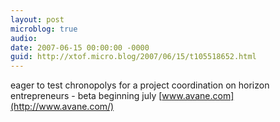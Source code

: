 ```yaml
---
layout: post
microblog: true
audio: 
date: 2007-06-15 00:00:00 -0000
guid: http://xtof.micro.blog/2007/06/15/t105518652.html
---
```

eager to test chronopolys for a project coordination on  horizon entrepreneurs  - beta beginning july [www.avane.com](http://www.avane.com/)

